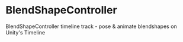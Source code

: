 # BlendShapeController
BlendShapeController timeline track - pose &amp; animate blendshapes on Unity's Timeline

